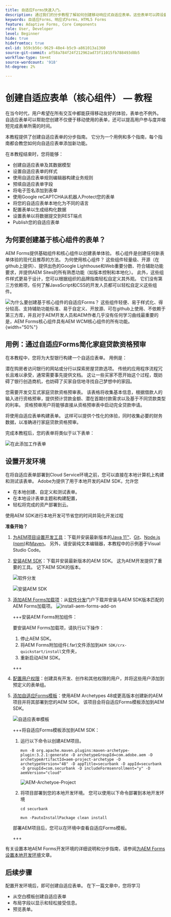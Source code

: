 ```yaml
---
title: 自适应Forms快速入门。
description: 通过我们的分步教程了解如何创建移动响应式自适应表单。这些表单可以跨设备无缝适应，从而确保流畅体验。
keywords: 自适应Forms、响应式Forms、HTML5 Forms
feature: Adaptive Forms, Core Components
role: User, Developer
level: Beginner
hide: true
hidefromtoc: true
exl-id: b59cb56c-9629-48e4-b5c9-a861013a1360
source-git-commit: af58a784f24f212962ad73f11015fb788493d8b5
workflow-type: tm+mt
source-wordcount: '918'
ht-degree: 2%

---
```


# 创建自适应表单（核心组件） — 教程

在当今时代，用户希望在所有交互中都能获得移动友好的体验，表单也不例外。 自适应表单可以帮助您创建不仅便于移动使用的表单，还可以提高用户参与度并缩短完成表单所需的时间。

本教程提供了创建自适应表单的分步指南。 它分为一个用例和多个指南，每个指南都会教您如何向自适应表单添加新功能。

在本教程结束时，您将能够：

* 创建自适应表单及其数据模型
* 设置自适应表单的样式
* 使用自适应表单规则编辑器构建业务规则
* 预填自适应表单字段
* 将电子签名添加到表单
* 使用Google reCAPTCHA从机器人Protect您的表单
* 将您的自适应表单本地化为不同的语言
* 配置表单以生成结构化数据
* 设置表单以将数据提交到REST端点
* Publish您的自适应表单


## 为何要创建基于核心组件的表单？

AEM Forms提供基础组件和核心组件以创建表单体验。 核心组件是创建任何新表单体验的现代且推荐的方法。 为何使用核心组件？ 这些组件轻量级、开源（在github上提供）、提供出色的Google Lighthouse和Web重要分数、符合辅助功能要求，并提供AEM Sites的所有熟悉功能（如版本控制和本地化）。 此外，这些组件样式更易于设计，您可以根据组织的品牌指南轻松自定义其外观。 它们没有第三方依赖项，任何了解JavaScript和CSS的开发人员都可以轻松自定义这些组件。

![为什么要创建基于核心组件的自适应Forms？ 这些组件轻便、易于样式化、得分较高、支持辅助功能标准、易于自定义、开放源、可在github上使用、不依赖于第三方库，并且对于AEM开发人员和AEM作者几乎没有任何学习曲线最重要的是，AEM Forms核心组件具有AEM WCM核心组件的所有功能。](/help/forms/assets/cc-core-components-benefits.png){width="50%"}

## 用例：通过自适应Forms简化家庭贷款资格预审

在本教程中，您将为大型银行构建一个自适应表单。 用例是：

潜在购房者访问银行的网站或分行以探索房屋贷款选项。 传统的应用程序流程冗长且难以承受，通常需要事先提供文档。 这让一些买家不愿开始这个过程，既妨碍了银行创造商机，也妨碍了买家自信地寻找自己梦想中的家园。

您需要开发交互式家庭贷款资格预审表。 该表格将收集基本信息，根据借款人的输入进行资格预审，提供预计贷款金额、潜在首期付款需求以及基于不同贷款类型的利率。 资格预审用户将能够直接从资格预审表中启动完全贷款申请。

将使用自适应表单构建表单。 这样可以提供个性化的体验，同时收集必要的财务数据，以准确进行家庭贷款资格预审。

完成本教程后，您的表单将类似于以下表单：

![在此添加工作表单](/help/forms/assets/cc-tutorial-final-form.png)

## 设置开发环境

在将自适应表单部署到Cloud Service环境之前，您可以直接在本地计算机上构建和测试该表单。 Adobe为提供了用于本地开发的AEM SDK，允许您

* 在本地创建、自定义和测试表单。
* 在本地设计表单主题和构建配置，
* 轻松将完成的资产部署到云。

使用AEM SDK进行本地开发可节省您的时间并简化开发过程


**准备开始？**

1. [为AEM项目设置开发工具](/help/forms/setup-local-development-environment.md#set-up-development-tools-for-aem-projects)：下载并安装最新版本的[Java 11™](https://experienceleague.adobe.com/docs/experience-manager-learn/cloud-service/local-development-environment-set-up/development-tools.html?lang=en#local-development-environment-set-up)、[Git](https://experienceleague.adobe.com/docs/experience-manager-learn/cloud-service/local-development-environment-set-up/development-tools.html?lang=en#install-git)、[Node.js (npm)](https://experienceleague.adobe.com/docs/experience-manager-learn/cloud-service/local-development-environment-set-up/development-tools.html?lang=en#node-js)和[Maven](https://experienceleague.adobe.com/docs/experience-manager-learn/cloud-service/local-development-environment-set-up/development-tools.html?lang=en#install-maven)。 另外，请安装纯文本编辑器，本教程中的示例基于Visual Studio Code。

1. [安装AEM SDK](/help/forms/setup-local-development-environment.md#set-up-local-experience-manager-environment-for-development)：下载并安装最新版本的AEM SDK。 这为AEM开发提供了重要的工具。 记下AEM SDK的版本。

   ![软件分发](/help/forms/assets/software-distribution.png)

   ![安装AEM SDK](/help/forms/assets/start-aem-sdk.png)

1. [添加AEM Forms加载项](/help/forms/setup-local-development-environment.md#add-forms-archive-to-local-author-and-publish-instances-and-configure-forms-specific-users)：从[软件分发](https://experience.adobe.com/#/downloads)门户下载并安装与AEM SDK版本匹配的AEM Forms加载项。
   ![install-aem-forms-add-on](/help/forms/assets/install-aem-forms-add-on.png)

   +++安装AEM Forms附加组件：

   要安装AEM Forms加载项，请执行以下操作：

   1. 停止AEM SDK。
   1. 将AEM Forms附加组件(.far)文件添加到`AEM SDK/crx-quickstart/install`文件夹，
   1. 重新启动AEM SDK。

   +++

1. [配置用户权限](/help/forms/setup-local-development-environment.md#configure-users-and-permissions)：创建具有开发、创作和其他权限的用户，并将这些用户添加到预定义的表单组。


1. [添加自适应Forms模板](/help/forms/setup-local-development-environment.md#set-up-a-development-project-for-forms-based-on-experience-manager-archetype)：使用AEM Archetypes 48或更高版本创建新的AEM项目并将其部署到您的AEM SDK。 该项目会将自适应Forms模板添加到AEM SDK。

   ![自适应表单模板](/help/forms/assets/adaptive-forms-templates.png)

   +++将自适应Forms模板添加到AEM SDK：

   1. 运行以下命令以创建AEM项目。

      ```
      mvn -B org.apache.maven.plugins:maven-archetype-plugin:3.2.1:generate -D archetypeGroupId=com.adobe.aem -D archetypeArtifactId=aem-project-archetype -D archetypeVersion="48" -D appTitle=securbank -D appId=securbank -D groupId=com.securbank -D includeFormsenrollment="y" -D aemVersion="cloud"
      ```

      ![AEM-Archetyoe-Project](/help/forms/assets/aem-archetype-project.png)

   1. 将项目部署到您的本地开发环境。 您可以使用以下命令部署到本地开发环境

      ```
      cd securbank
      
      mvn -PautoInstallPackage clean install
      ```

   部署AEM项目后，您可以在环境中查看自适应Forms模板。

   +++


有关设置本地AEM Forms开发环境的详细说明和分步指南，请参阅[为AEM Forms设置本地开发环境](/help/forms/setup-local-development-environment.md)文章。



## 后续步骤

配置开发环境后，即可创建自适应表单。 在下一篇文章中，您将学习

* 从空白模板创建自适应表单
* 布局字段以显示和轻松接受信息。
* 预览表单。

<!-- 

### Step 2: Create Form Data Model

A form data model lets you connect an adaptive form to disparate data sources. For example, AEM user profile, RESTful web services, SOAP-based web services, OData services, and relational databases. You can use the form data model with an adaptive form to retrieve, update, delete, and add data to connected data sources.

Goals of article:

* Create the form data model using Rest endpoint.
* Add data model objects so you can form the data model.
* Configure read and write services for the form data model.
* Test form data model and configured services with test data.

### Step 4: Apply rules to adaptive form fields

AEM Forms provide an editor to write rules on adaptive form objects. These rules define actions to trigger on form objects based on preset conditions, user inputs, and user actions on the form. It helps ensure accuracy and speeds up the form-filling experience.

Goals:

* Create and apply rules to adaptive form fields.
* Use rules to trigger form data model services to update the data to database.

### Step 5: Style your adaptive form

Adaptive forms provide OOTB themes and allows you to customize an existing theme to make a brand specific theme. 


A theme contains styling details for components and panels, and you can reuse a theme in different forms. Styles include properties such as background colors, state colors, transparency, alignment, and size. When you apply the theme to your form, the specified style reflects on corresponding components of your form.

Goals:

* Apply an out of the box theme to an adaptive form.
* Create your brand specific theme.


### Step 6: Publish your adaptive form

You can publish adaptive forms as a stand-alone form (single page application), include in AEM Sites page, or include in a non-AEM Sites page.

Goals:

* Publish the adaptive form as an AEM Page.
* Embed the adaptive form in an AEM Sites Page.
* Embed the adaptive form in an external webpage (a non-AEM webpage hosted outside AEM).

-->
